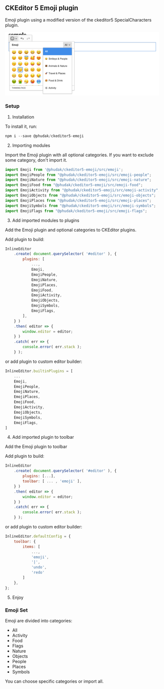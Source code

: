 ## CKEditor 5 Emoji plugin

Emoji plugin using a modified version of the ckeditor5 SpecialCharacters plugin.

![Preview Image](preview.png "Preview Image")

### Setup

1. Installation

To install it, run:

```javascript
npm i --save @phudak/ckeditor5-emoji
```

2. Importing modules

Import the Emoji plugin with all optional categories. If you want to exclude some category, don't import it.

```javascript
import Emoji from '@phudak/ckeditor5-emoji/src/emoji';
import EmojiPeople from "@phudak/ckeditor5-emoji/src/emoji-people";
import EmojiNature from "@phudak/ckeditor5-emoji/src/emoji-nature";
import EmojiFood from "@phudak/ckeditor5-emoji/src/emoji-food";
import EmojiActivity from "@phudak/ckeditor5-emoji/src/emoji-activity";
import EmojiObjects from "@phudak/ckeditor5-emoji/src/emoji-objects";
import EmojiPlaces from "@phudak/ckeditor5-emoji/src/emoji-places";
import EmojiSymbols from "@phudak/ckeditor5-emoji/src/emoji-symbols";
import EmojiFlags from "@phudak/ckeditor5-emoji/src/emoji-flags";
```

3. Add imported modules to plugins 

Add the Emoji plugin and optional categories to CKEditor plugins.

Add plugin to build:

```javascript
InlineEditor
    .create( document.querySelector( '#editor' ), {
        plugins: [
            ...,
            Emoji,
            EmojiPeople,
            EmojiNature,
            EmojiPlaces,
            EmojiFood,
            EmojiActivity,
            EmojiObjects,
            EmojiSymbols,
            EmojiFlags,
        ],
    } )
    .then( editor => {
        window.editor = editor;
    } )
    .catch( err => {
        console.error( err.stack );
    } );
```

or add plugin to custom editor builder:

```javascript
InlineEditor.builtinPlugins = [
    ...
    Emoji,
	EmojiPeople,
	EmojiNature,
	EmojiPlaces,
	EmojiFood,
	EmojiActivity,
	EmojiObjects,
	EmojiSymbols,
	EmojiFlags,
]
```

4. Add imported plugin to toolbar

Add the Emoji plugin to toolbar

Add plugin to build:

```javascript
InlineEditor
    .create( document.querySelector( '#editor' ), {
        plugins: [...],
        toolbar: [ ... , 'emoji' ],
    } )
    .then( editor => {
        window.editor = editor;
    } )
    .catch( err => {
        console.error( err.stack );
    } );
```

or add plugin to custom editor builder:

```javascript
InlineEditor.defaultConfig = {
	toolbar: {
		items: [
            ...,
			'emoji',
			'|',
			'undo',
			'redo'
		]
	},
};
```

5. Enjoy

### Emoji Set

Emoji are divided into categories:

- All
- Activity
- Food
- Flags
- Nature
- Objects
- People
- Places
- Symbols

You can choose specific categories or import all.




